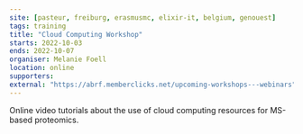 ```yaml
---
site: [pasteur, freiburg, erasmusmc, elixir-it, belgium, genouest]
tags: training
title: "Cloud Computing Workshop"
starts: 2022-10-03
ends: 2022-10-07
organiser: Melanie Foell 
location: online
supporters: 
external: "https://abrf.memberclicks.net/upcoming-workshops---webinars"
---
```

Online video tutorials about the use of cloud computing resources for MS-based proteomics. 
